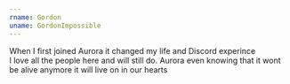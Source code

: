 ```yaml
---
rname: Gordon
uname: GordonImpossible
---
```


When I first joined Aurora it changed my life and Discord experince  
I love all the people here and will still do. Aurora even knowing that it wont be alive anymore it will live on in our hearts
